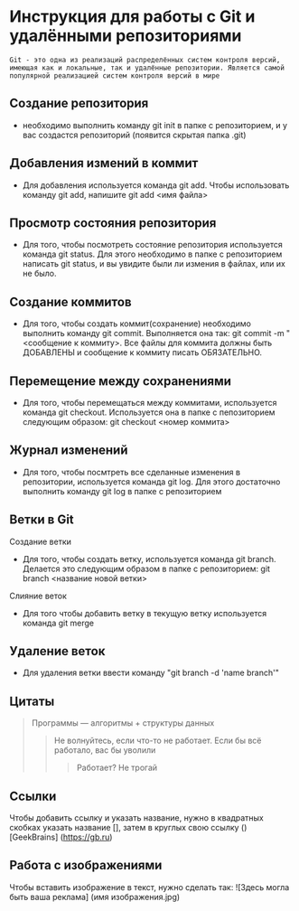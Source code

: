 # Инструкция для работы с Git и удалёнными репозиториями

    Git - это одна из реализаций распределённых систем контроля версий, имеющая как и локальные, так и удалённые репозитории. Является самой популярной реализацией систем контроля версий в мире

## Создание репозитория 

 + необходимо выполнить команду git init в папке с репозиторием, и у вас создастся репозиторий (появится скрытая папка .git)

## Добавления измений в коммит
+ Для добавления используется команда git add. Чтобы использовать команду git add, напишите git add <имя файла>


## Просмотр состояния репозитория 
+ Для того, чтобы посмотреть состояние репозитория используется команда git status. Для этого необходимо в папке с репозиторием написать git status, и вы увидите были ли измения в файлах, или их не было.

## Создание коммитов 
+ Для того, чтобы создать коммит(сохранение) необходимо выполнить команду git commit. Выполняется она так: git commit -m "<сообщение к коммиту>. Все файлы для коммита должны быть ДОБАВЛЕНЫ и сообщение к коммиту писать ОБЯЗАТЕЛЬНО.

## Перемещение между сохранениями 
+ Для того, чтобы перемещаться между коммитами, используется команда git checkout. Используется она в папке с пепозиторием следующим образом: git checkout <номер коммита>
## Журнал изменений 
+ Для того, чтобы посмтреть все сделанные изменения в репозитории, используется команда git log. Для этого достаточно выполнить команду git log в папке с репозиторием

## Ветки в Git
Создание ветки

+ Для того, чтобы создать ветку, используется команда git branch. Делается это следующим образом в папке с репозиторием: git branch <название новой ветки>

Слияние веток

+ Для того чтобы добавить ветку в текущую ветку используется команда git merge


## Удаление веток

+ Для удаления ветки ввести команду "git branch -d 'name branch'"

## Цитаты 
>  Программы — алгоритмы + структуры данных 
>> Не волнуйтесь, если что-то не работает. Если бы всё работало, вас бы уволили
>>>Работает? Не трогай

## Ссылки

Чтобы добавить ссылку и указать название, нужно в квадратных скобках указать название [], затем в круглых свою ссылку ()
[GeekBrains] (https://gb.ru)
## Работа с изображениями

Чтобы вставить изображение в текст, нужно сделать так:
![Здесь могла быть ваша реклама] (имя изображения.jpg)